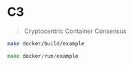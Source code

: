 # C3

> Cryptocentric Container Consensus

```bash
make docker/build/example
```

```go
make docker/run/example
```
